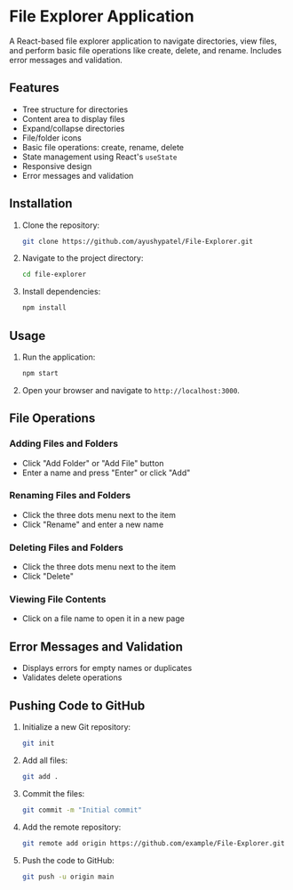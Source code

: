 # File Explorer Application

A React-based file explorer application to navigate directories, view files, and perform basic file operations like create, delete, and rename. Includes error messages and validation.

## Features

- Tree structure for directories
- Content area to display files
- Expand/collapse directories
- File/folder icons
- Basic file operations: create, rename, delete
- State management using React's `useState`
- Responsive design
- Error messages and validation

## Installation

1. Clone the repository:

    ```bash
    git clone https://github.com/ayushypatel/File-Explorer.git
    ```

2. Navigate to the project directory:

    ```bash
    cd file-explorer
    ```

3. Install dependencies:

    ```bash
    npm install
    ```

## Usage

1. Run the application:

    ```bash
    npm start
    ```

2. Open your browser and navigate to `http://localhost:3000`.

## File Operations

### Adding Files and Folders

- Click "Add Folder" or "Add File" button
- Enter a name and press "Enter" or click "Add"

### Renaming Files and Folders

- Click the three dots menu next to the item
- Click "Rename" and enter a new name

### Deleting Files and Folders

- Click the three dots menu next to the item
- Click "Delete"

### Viewing File Contents

- Click on a file name to open it in a new page

## Error Messages and Validation

- Displays errors for empty names or duplicates
- Validates delete operations

## Pushing Code to GitHub

1. Initialize a new Git repository:

    ```bash
    git init
    ```

2. Add all files:

    ```bash
    git add .
    ```

3. Commit the files:

    ```bash
    git commit -m "Initial commit"
    ```

4. Add the remote repository:

    ```bash
    git remote add origin https://github.com/example/File-Explorer.git
    ```

5. Push the code to GitHub:

    ```bash
    git push -u origin main
    ```



